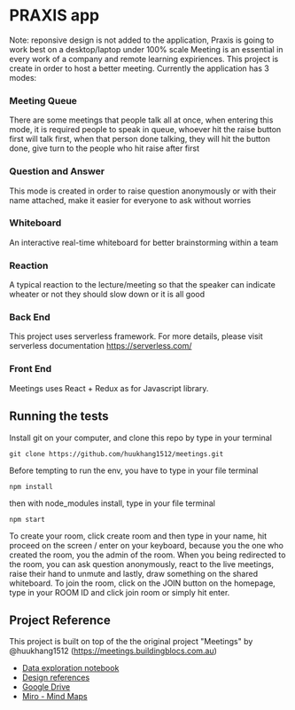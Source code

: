 # PRAXIS app
Note: reponsive design is not added to the application, Praxis is going to work best on a desktop/laptop under 100% scale
Meeting is an essential in every work of a company and remote learning expiriences. This project is create in order to host a better meeting. Currently the application has 3 modes:
### Meeting Queue
There are some meetings that people talk all at once, when entering this mode, it is required people to speak in queue, whoever hit the raise button first will talk first, when that person done talking, they will hit the button done, give turn to the people who hit raise after
first
### Question and Answer
This mode is created in order to raise question anonymously or with their name attached, make it easier for everyone to ask without worries
### Whiteboard
An interactive real-time whiteboard for better brainstorming within a team

### Reaction
A typical reaction to the lecture/meeting so that the speaker can indicate wheater or not they should slow down or it is all good
### Back End
This project uses serverless framework. For more details, please visit serverless documentation https://serverless.com/

### Front End
Meetings uses React + Redux as for Javascript library.

## Running the tests
Install git on your computer, and clone this repo by type in your terminal 
```
git clone https://github.com/huukhang1512/meetings.git
```
Before tempting to run the env, you have to type in your file terminal
```
npm install
```
then with node_modules install, type in your file terminal
```
npm start
```
To create your room, click create room and then type in your name, hit proceed on the screen / enter on your keyboard, because you the one who created the room, you the admin of the room.
When you being redirected to the room, you can ask question anonymously, react to the live meetings, raise their hand to unmute and lastly, draw something on the shared whiteboard. 
To join the room, click on the JOIN button on the homepage, type in your ROOM ID and click join room or simply hit enter.

## Project Reference

This project is built on top of the the original project "Meetings" by @huukhang1512 (https://meetings.buildingblocs.com.au)

- [Data exploration notebook](https://www.kaggle.com/junjimoey/online-learning-eda)
- [Design references](https://docs.google.com/document/d/1iaCGcQx1znO6I6qA_LVYd66oPYXwkbTDfx7LpxG707c/edit)
- [Google Drive](https://drive.google.com/drive/folders/1-lMj7fKsYCpq8MrDduNFBstJbR7x-6XA?usp=sharing)
- [Miro - Mind Maps](https://miro.com/welcomeonboard/b1FhMWh6WVRKU1p6RGlDYzRUR3Uxc2VSTjZCWDRVVEFKMWtWVWx5NnpWNjVoZWN4TlMzTUJrY0RMQnVTOUtnN3wzMDc0NDU3MzUwMTAzNDY2MDE0)

